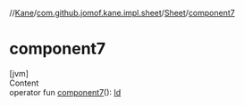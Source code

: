 //[Kane](../../index.md)/[com.github.jomof.kane.impl.sheet](../index.md)/[Sheet](index.md)/[component7](component7.md)



# component7  
[jvm]  
Content  
operator fun [component7](component7.md)(): [Id](../../com.github.jomof.kane.impl/index.md#%5Bcom.github.jomof.kane.impl%2FId%2F%2F%2FPointingToDeclaration%2F%5D%2FClasslikes%2F-458304138)  



